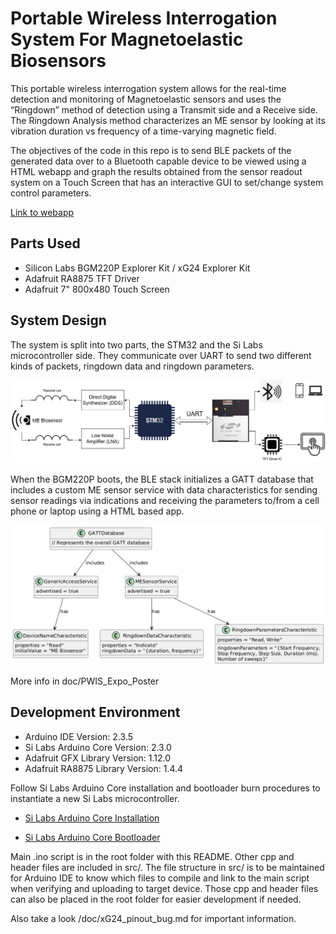 # Portable Wireless Interrogation System For Magnetoelastic Biosensors

This portable wireless interrogation system allows for the real-time detection and monitoring of Magnetoelastic sensors and uses the “Ringdown” method of detection using a Transmit side and a Receive side. The Ringdown Analysis method characterizes an ME sensor by looking at its vibration duration vs frequency of a time-varying magnetic field. 

The objectives of the code in this repo is to send BLE packets of the generated data over to a Bluetooth capable device to be viewed using a HTML webapp and graph the results obtained from the sensor readout system on a Touch Screen that has an interactive GUI to set/change system control parameters.

[Link to webapp](https://prasana-sys.github.io/Magnetoelastic_Biosensor_PWIS/)

## Parts Used
- Silicon Labs BGM220P Explorer Kit / xG24 Explorer Kit
- Adafruit RA8875 TFT Driver
- Adafruit 7" 800x480 Touch Screen

## System Design

The system is split into two parts, the STM32 and the Si Labs microcontroller side. They communicate over UART to send two different kinds of packets, ringdown data and ringdown parameters.

![System Design](img/ME_sensor_PWIS.drawio.png)

When the BGM220P boots, the BLE stack initializes a GATT database that includes a custom ME sensor service with data characteristics for sending sensor readings via indications and receiving the parameters to/from a cell phone or laptop using a HTML based app.

![BLE GATT PROFILE](img/BLE%20GATT%20Profile.png)

More info in doc/PWIS_Expo_Poster

## Development Environment

- Arduino IDE Version: 2.3.5
- Si Labs Arduino Core Version: 2.3.0
- Adafruit GFX Library Version: 1.12.0
- Adafruit RA8875 Library Version: 1.4.4

Follow Si Labs Arduino Core installation and bootloader burn procedures to instantiate a new Si Labs microcontroller.

- [Si Labs Arduino Core Installation](https://github.com/SiliconLabs/arduino?tab=readme-ov-file#installation)

- [Si Labs Arduino Core Bootloader](https://github.com/SiliconLabs/arduino?tab=readme-ov-file#getting-started)

Main .ino script is in the root folder with this README. Other cpp and header files are included in src/. The file structure in src/ is to be maintained for Arduino IDE to know which files to compile and link to the main script when verifying and uploading to target device. Those cpp and header files can also be placed in the root folder for easier development if needed.

Also take a look /doc/xG24_pinout_bug.md for important information.